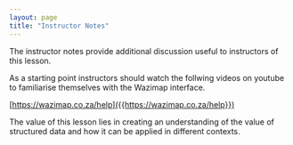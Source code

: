 ```yaml
---
layout: page
title: "Instructor Notes"
---
```


The instructor notes provide additional discussion useful to instructors of this lesson.

As a starting point instructors should watch the follwing videos on youtube to familiarise themselves with the Wazimap interface.

[https://wazimap.co.za/help]({{https://wazimap.co.za/help}})

The value of this lesson lies in creating an understanding of the value of structured data and how it can be applied in different contexts.
